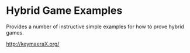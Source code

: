 ﻿Hybrid Game Examples
====================

Provides a number of instructive simple examples for how to prove hybrid games.

  http://keymaeraX.org/

